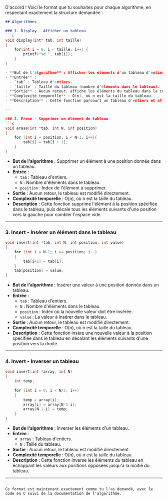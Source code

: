 D'accord ! Voici le format que tu souhaites pour chaque algorithme, en respectant exactement la structure demandée :

```markdown
## Algorithmes

### 1. Display - Afficher un tableau
```c
void display(int* tab, int taille)
{
    for(int i = 0; i < taille; i++) {
        printf("%d ", tab[i]);
    }
}

- **But de l'algorithme** : Afficher les éléments d'un tableau d'entiers.
- **Entrée** :
  - `tab` : Tableau d'entiers.
  - `taille` : Taille du tableau (nombre d'éléments dans le tableau).
- **Sortie** : Aucun retour, affiche les éléments du tableau dans la console.
- **Complexité temporelle** : O(n), où n est la taille du tableau.
- **Description** : Cette fonction parcourt un tableau d'entiers et affiche chaque élément séparé par un espace.

---

### 2. Erase - Supprimer un élément du tableau
```c
void erase(int *tab, int N, int position)
{
    for (int i = position; i < N-1; i++){
        tab[i] = tab[i + 1];
    }
}
```
- **But de l'algorithme** : Supprimer un élément à une position donnée dans un tableau.
- **Entrée** : 
  - `tab` : Tableau d'entiers.
  - `N` : Nombre d'éléments dans le tableau.
  - `position` : Index de l'élément à supprimer.
- **Sortie** : Aucun retour, le tableau est modifié directement.
- **Complexité temporelle** : O(n), où n est la taille du tableau.
- **Description** : Cette fonction supprime l'élément à la position spécifiée dans le tableau, puis décale tous les éléments suivants d'une position vers la gauche pour combler l'espace vide.

---

### 3. Insert - Insérer un élément dans le tableau
```c
void insert(int *tab, int N, int position, int value)
{
    for (int i = N-1; i >= position; i--)
    {
        tab[i+1] = tab[i];
    }
    tab[position] = value;
}
```
- **But de l'algorithme** : Insérer une valeur à une position donnée dans un tableau.
- **Entrée** : 
  - `tab` : Tableau d'entiers.
  - `N` : Nombre d'éléments dans le tableau.
  - `position` : Index où la nouvelle valeur doit être insérée.
  - `value` : La valeur à insérer dans le tableau.
- **Sortie** : Aucun retour, le tableau est modifié directement.
- **Complexité temporelle** : O(n), où n est la taille du tableau.
- **Description** : Cette fonction insère une nouvelle valeur à la position spécifiée dans le tableau en décalant les éléments suivants d'une position vers la droite.

---

### 4. Invert - Inverser un tableau
```c
void invert(int *array, int N)
{
    int temp;
    
    for (int i = 0; i < N/2; i++)
    {
        temp = array[i];
        array[i] = array[N-1-i];
        array[N-1-i] = temp;
    }
}
```
- **But de l'algorithme** : Inverser les éléments d'un tableau.
- **Entrée** : 
  - `array` : Tableau d'entiers.
  - `N` : Taille du tableau.
- **Sortie** : Aucun retour, le tableau est modifié directement.
- **Complexité temporelle** : O(n), où n est la taille du tableau.
- **Description** : Cette fonction inverse les éléments du tableau en échappant les valeurs aux positions opposées jusqu'à la moitié du tableau.

---

```

Ce format est maintenant exactement comme tu l'as demandé, avec le code en C suivi de la documentation de l'algorithme.